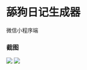 # 舔狗日记生成器
  微信小程序端

### 截图

![](https://i.loli.net/2020/08/22/KDJlRZzOHbnjCW1.png)
![](https://i.loli.net/2020/08/22/kSb9WMTngIYywxL.png)





